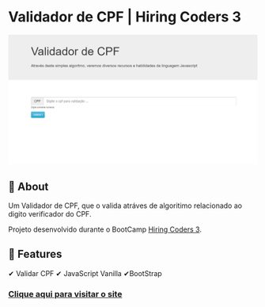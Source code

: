 # Validador de CPF | Hiring Coders 3

![print do projeto](print.png)

## 	&#127919; About
Um Validador de CPF, que o valida atráves de algoritimo relacionado ao digito verificador do CPF.

Projeto desenvolvido durante o BootCamp [Hiring Coders 3](https://www.hiringcoders.com.br/).

## &#127775; Features
&#10004; Validar CPF &#10004; JavaScript Vanilla &#10004;BootStrap

### <a href="https://react-expense-tracker-lilac.vercel.app/">Clique aqui para visitar o site</a>

